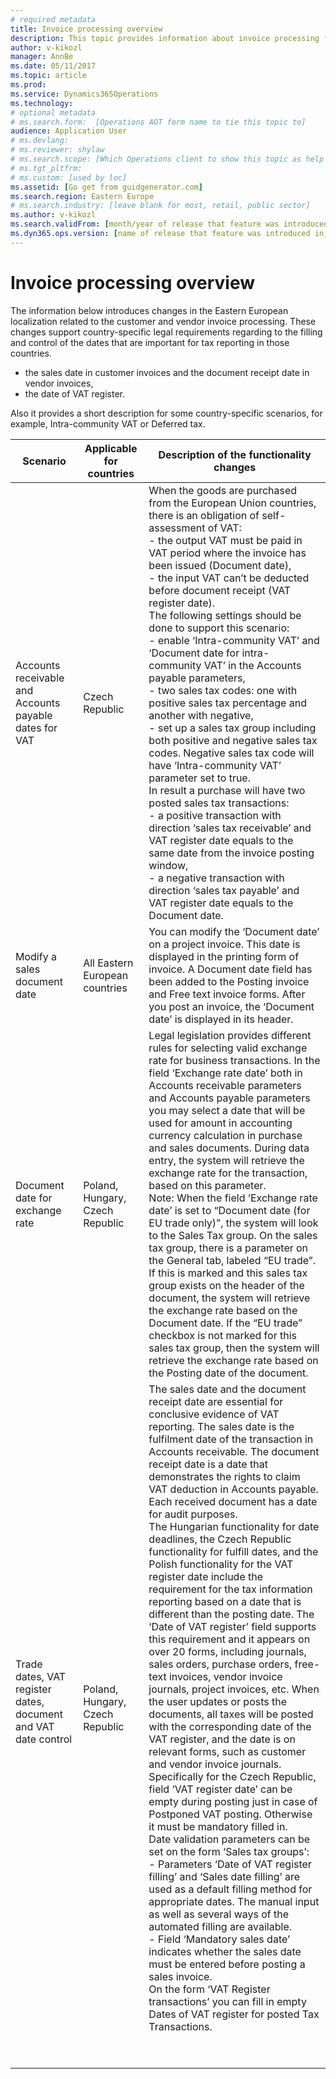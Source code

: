 ```yaml
---
# required metadata
title: Invoice processing overview
description: This topic provides information about invoice processing for Eastern Europe.
author: v-kikozl
manager: AnnBe
ms.date: 05/11/2017
ms.topic: article
ms.prod: 
ms.service: Dynamics365Operations
ms.technology: 
# optional metadata
# ms.search.form:  [Operations AOT form name to tie this topic to]
audience: Application User
# ms.devlang: 
# ms.reviewer: shylaw
# ms.search.scope: [Which Operations client to show this topic as help for, to be set by content strategist, see list here:https://microsoft.sharepoint.com/teams/DynDoc/_layouts/15/WopiFrame.aspx?sourcedoc={23419e1c-eb64-42e9-aa9b-79875b428718}&action=edit&wd=target%28Core%20Dynamics%20AX%20CP%20requirements%2Eone%7C4CC185C0%2DEFAA%2D42CD%2D94B9%2D8F2A45E7F61A%2FVersions%20list%20for%20docs%20topics%7CC14BE630%2D5151%2D49D6%2D8305%2D554B5084593C%2F%29]
# ms.tgt_pltfrm: 
# ms.custom: [used by loc]
ms.assetid: [Go get from guidgenerator.com]
ms.search.region: Eastern Europe
# ms.search.industry: [leave blank for most, retail, public sector]
ms.author: v-kikozl
ms.search.validFrom: [month/year of release that feature was introduced in, in format yyyy-mm-dd]
ms.dyn365.ops.version: [name of release that feature was introduced in, see list here:https://microsoft.sharepoint.com/teams/DynDoc/_layouts/15/WopiFrame.aspx?sourcedoc={23419e1c-eb64-42e9-aa9b-79875b428718}&action=edit&wd=target%28Core%20Dynamics%20AX%20CP%20requirements%2Eone%7C4CC185C0%2DEFAA%2D42CD%2D94B9%2D8F2A45E7F61A%2FVersions%20list%20for%20docs%20topics%7CC14BE630%2D5151%2D49D6%2D8305%2D554B5084593C%2F%29]
---
```


# Invoice processing overview

The information below introduces changes in the Eastern European localization related to the customer and vendor invoice processing. These changes support country-specific legal requirements regarding to the filling and control of the dates that are important for tax reporting in those countries.

 - the sales date in customer invoices and the document receipt date in
   vendor invoices,  
 - the date of VAT register.

Also it provides a short description for some country-specific scenarios, for example, Intra-community VAT or Deferred tax.

|Scenario   |Applicable for countries   |Description of the functionality changes   |
|---|---|---|
|Accounts receivable and Accounts payable dates for VAT   |Czech Republic   | When the goods are purchased from the European Union countries, there is an obligation of self-assessment of VAT: <br>  - the output VAT must be paid in VAT period where the invoice has been issued (Document date),<br>  - the input VAT can’t be deducted before document receipt (VAT register date).<br>The following settings should be done to support this scenario:<br>  - enable ‘Intra-community VAT’ and ‘Document date for intra-community VAT’ in the Accounts payable parameters,<br>  - two sales tax codes: one with positive sales tax percentage and another with negative,<br>  - set up a sales tax group including both positive and negative sales tax codes. Negative sales tax code will have ‘Intra-community VAT’ parameter set to true.<br>In result a purchase will have two posted sales tax transactions:<br>  - a positive transaction with direction ‘sales tax receivable’ and VAT register date equals to the same date from the invoice posting window,<br>  - a negative transaction with direction ‘sales tax payable’ and VAT register date equals to the Document date. |
|Modify a sales document date   |All Eastern European countries   |You can modify the ‘Document date’ on a project invoice. This date is displayed in the printing form of invoice. A Document date field has been added to the Posting invoice and Free text invoice forms. After you post an invoice, the ‘Document date’ is displayed in its header.   |
|Document date for exchange rate   |Poland, Hungary, Czech Republic   |Legal legislation provides different rules for selecting valid exchange rate for business transactions. In the field ‘Exchange rate date’ both in Accounts receivable parameters and Accounts payable parameters you may select a date that will be used for amount in accounting currency calculation in purchase and sales documents. During data entry, the system will retrieve the exchange rate for the transaction, based on this parameter.<br>Note: When the field ‘Exchange rate date’ is set to “Document date (for EU trade only)”, the system will look to the Sales Tax group. On the sales tax group, there is a parameter on the General tab, labeled “EU trade”. If this is marked and this sales tax group exists on the header of the document, the system will retrieve the exchange rate based on the Document date. If the “EU trade” checkbox is not marked for this sales tax group, then the system will retrieve the exchange rate based on the Posting date of the document.   |
|Trade dates, VAT register dates, document and VAT date control   |Poland, Hungary, Czech Republic  |The sales date and the document receipt date are essential for conclusive evidence of VAT reporting. The sales date is the fulfilment date of the transaction in Accounts receivable. The document receipt date is a date that demonstrates the rights to claim VAT deduction in Accounts payable. Each received document has a date for audit purposes.<br>The Hungarian functionality for date deadlines, the Czech Republic functionality for fulfill dates, and the Polish functionality for the VAT register date include the requirement for the tax information reporting based on a date that is different than the posting date. The ‘Date of VAT register’ field supports this requirement and it appears on over 20 forms, including journals, sales orders, purchase orders, free-text invoices, vendor invoice journals, project invoices, etc. When the user updates or posts the documents, all taxes will be posted with the corresponding date of the VAT register, and the date is on relevant forms, such as customer and vendor invoice journals.<br>Specifically for the Czech Republic, field ‘VAT register date’ can be empty during posting just in case of Postponed VAT posting. Otherwise it must be mandatory filled in.<br>Date validation parameters can be set on the form ‘Sales tax groups’:<br>  -	Parameters ‘Date of VAT register filling’ and ‘Sales date filling’ are used as a default filling method for appropriate dates. The manual input as well as several ways of the automated filling are available.<br>  -	Field ‘Mandatory sales date’ indicates whether the sales date must be entered before posting a sales invoice.<br>On the form ‘VAT Register transactions’ you can fill in empty Dates of VAT register for posted Tax Transactions. |
|   |   |   |
|   |   |   |
